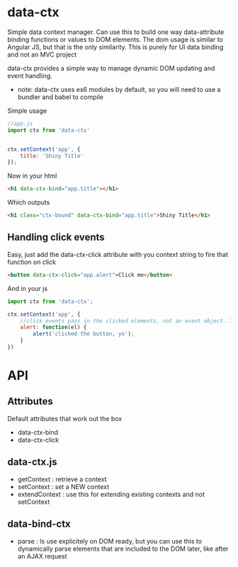 # data-ctx
Simple data context manager. Can use this to build one way data-attribute binding functions or values to DOM elements.
The dom usage is similar to Angular JS, but that is the only similarity. This is purely for UI data binding and not an MVC project

data-ctx provides a simple way to manage dynamic DOM updating and event handling.

- note: data-ctx uses es6 modules by default, so you will need to use a bundler and babel to compile

Simple usage

```javascript
//app.js
import ctx from 'data-ctx'


ctx.setContext('app', {
    title: 'Shiny Title'
});

```
Now in your html

```html
<h1 data-ctx-bind="app.title"></h1>
```
Which outputs

```html
<h1 class="ctx-bound" data-ctx-bind="app.title">Shiny Title</h1>
```

## Handling click events

Easy, just add the data-ctx-click attribute with you context string to fire that function on click

```html
<button data-ctx-click="app.alert">Click me</button>
```
And in your js

```javascript
import ctx from 'data-ctx';

ctx.setContext('app', {
    //click events pass in the clicked elements, not an event object. The event is already preventDefault(ed)
    alert: function(el) {
        alert('clicked the button, yo');
    }
})

```


# API

## Attributes
Default attributes that work out the box
- data-ctx-bind 
- data-ctx-click

## data-ctx.js
- getContext : retrieve a context
- setContext : set a NEW context
- extendContext : use this for extending existing contexts and not setContext

## data-bind-ctx
- parse : Is use explicitely on DOM ready, but you can use this to dynamically parse elements that are included to the DOM later,  like after an AJAX request
